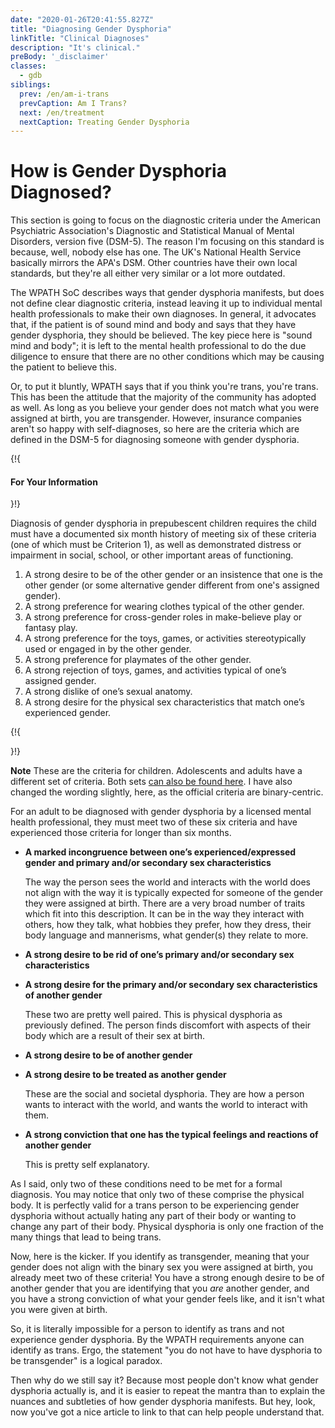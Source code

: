 ```yaml
---
date: "2020-01-26T20:41:55.827Z"
title: "Diagnosing Gender Dysphoria"
linkTitle: "Clinical Diagnoses"
description: "It's clinical."
preBody: '_disclaimer'
classes:
  - gdb
siblings:
  prev: /en/am-i-trans
  prevCaption: Am I Trans?
  next: /en/treatment
  nextCaption: Treating Gender Dysphoria
---
```


# How is Gender Dysphoria Diagnosed?

This section is going to focus on the diagnostic criteria under the American Psychiatric Association's Diagnostic and Statistical Manual of Mental Disorders, version five (DSM-5). The reason I'm focusing on this standard is because, well, nobody else has one. The UK's National Health Service basically mirrors the APA's DSM. Other countries have their own local standards, but they're all either very similar or a lot more outdated.

The WPATH SoC describes ways that gender dysphoria manifests, but does not define clear diagnostic criteria, instead leaving it up to individual mental health professionals to make their own diagnoses. In general, it advocates that, if the patient is of sound mind and body and says that they have gender dysphoria, they should be believed. The key piece here is "sound mind and body"; it is left to the mental health professional to do the due diligence to ensure that there are no other conditions which may be causing the patient to believe this.

Or, to put it bluntly, WPATH says that if you think you're trans, you're trans. This has been the attitude that the majority of the community has adopted as well. As long as you believe your gender does not match what you were assigned at birth, you are transgender. However, insurance companies aren't so happy with self-diagnoses, so here are the criteria which are defined in the DSM-5 for diagnosing someone with gender dysphoria.

{!{ <div class="gutter d-md-block d-sm-none"><div class="card"><div class="card-body"><h4 class="card-title">For Your Information</h4> }!}

Diagnosis of gender dysphoria in prepubescent children requires the child must have a documented six month history of meeting six of these criteria (one of which must be Criterion 1), as well as demonstrated distress or impairment in social, school, or other important areas of functioning.

1. A strong desire to be of the other gender or an insistence that one is the other gender (or some alternative gender different from one's assigned gender).
2. A strong preference for wearing clothes typical of the other gender.
3. A strong preference for cross-gender roles in make-believe play or fantasy play.
4. A strong preference for the toys, games, or activities stereotypically used or engaged in by the other gender.
5. A strong preference for playmates of the other gender.
6. A strong rejection of toys, games, and activities typical of one’s assigned gender.
7. A strong dislike of one’s sexual anatomy.
8. A strong desire for the physical sex characteristics that match one’s experienced gender.

{!{ </div></div></div> }!}

**Note** These are the criteria for children. Adolescents and adults have a different set of criteria. Both sets [can also be found here](https://www.psychiatry.org/patients-families/gender-dysphoria/what-is-gender-dysphoria). I have also changed the wording slightly, here, as the official criteria are binary-centric.

For an adult to be diagnosed with gender dysphoria by a licensed mental health professional, they must meet two of these six criteria and have experienced those criteria for longer than six months.

- **A marked incongruence between one’s experienced/expressed gender and primary and/or secondary sex characteristics**

  The way the person sees the world and interacts with the world does not align with the way it is typically expected for someone of the gender they were assigned at birth. There are a very broad number of traits which fit into this description. It can be in the way they interact with others, how they talk, what hobbies they prefer, how they dress, their body language and mannerisms, what gender(s) they relate to more.

- **A strong desire to be rid of one’s primary and/or secondary sex characteristics**
- **A strong desire for the primary and/or secondary sex characteristics of another gender**
  
  These two are pretty well paired. This is physical dysphoria as previously defined. The person finds discomfort with aspects of their body which are a result of their sex at birth.

- **A strong desire to be of another gender**
- **A strong desire to be treated as another gender**

  These are the social and societal dysphoria. They are how a person wants to interact with the world, and wants the world to interact with them.

- **A strong conviction that one has the typical feelings and reactions of another gender**

  This is pretty self explanatory.

As I said, only two of these conditions need to be met for a formal diagnosis. You may notice that only two of these comprise the physical body. It is perfectly valid for a trans person to be experiencing gender dysphoria without actually hating any part of their body or wanting to change any part of their body. Physical dysphoria is only one fraction of the many things that lead to being trans.

Now, here is the kicker. If you identify as transgender, meaning that your gender does not align with the binary sex you were assigned at birth, you already meet two of these criteria! You have a strong enough desire to be of another gender that you are identifying that you *are* another gender, and you have a strong conviction of what your gender feels like, and it isn't what you were given at birth.

So, it is literally impossible for a person to identify as trans and not experience gender dysphoria. By the WPATH requirements anyone can identify as trans. Ergo, the statement "you do not have to have dysphoria to be transgender" is a logical paradox.

Then why do we still say it? Because most people don't know what gender dysphoria actually is, and it is easier to repeat the mantra than to explain the nuances and subtleties of how gender dysphoria manifests. But hey, look, now you've got a nice article to link to that can help people understand that.
